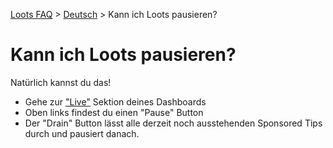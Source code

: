 [Loots FAQ](../../) > [Deutsch](../) > Kann ich Loots pausieren?

# Kann ich Loots pausieren?

Natürlich kannst du das!

- Gehe zur ["Live"](https://loots.com/en/account/tips) Sektion deines Dashboards
- Oben links findest du einen "Pause" Button
- Der "Drain" Button lässt alle derzeit noch ausstehenden Sponsored Tips durch und pausiert danach.
